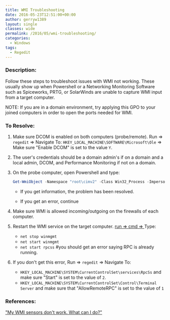 ```yaml
---
title: WMI Troubleshooting
date: 2016-05-23T12:51:00+00:00
author: gerryw1389
layout: single
classes: wide
permalink: /2016/05/wmi-troubleshooting/
categories:
  - Windows
tags:
  - Regedit
---
```

<!--more-->

### Description:

Follow these steps to troubleshoot issues with WMI not working. These usually show up when Powershell or a Networking Monitoring Software such as Spiceworks, PRTG, or SolarWinds are unable to capture WMI input from a target computer.

NOTE: If you are in a domain environment, try applying this GPO to your joined computers in order to open the ports needed for WMI.

### To Resolve:

1. Make sure DCOM is enabled on both computers (probe/remote). Run => `regedit` => Navigate To: `HKEY_LOCAL_MACHINE\SOFTWARE\Microsoft\Ole` => Make sure "Enable DCOM" is set to the value `Y`.

2. The user's credentials should be a domain admin's if on a domain and a local admin, DCOM, and Performance Monitoring if not on a domain.

3. On the probe computer, open Powershell and type:

   ```powershell
   Get-WmiObject -Namespace "root\cimv2" -Class Win32_Process -Impersonation 3 -ComputerName (#remoteComputerName) -Credential (#Provide credentials if you are not running this as the user you will be using on the remote computer).
   ```

   - If you get information, the problem has been resolved.

   - If you get an error, continue

4. Make sure WMI is allowed incoming/outgoing on the firewalls of each computer.

5. Restart the WMI service on the target computer. [run => cmd => ](https://automationadmin.com/2016/05/command-prompt-overview/) Type:
   - `net stop winmgmt`  
   - `net start winmgmt`
   - `net start rpcss` #you should get an error saying RPC is already running. 

6. If you don't get this error, Run => `regedit` => Navigate To:
   - `HKEY_LOCAL_MACHINE\SYSTEM\CurrentControlSet\services\RpcSs` and make sure "Start" is set to the value of `2`.  
   - `HKEY_LOCAL_MACHINE\SYSTEM\CurrentControlSet\Control\Terminal Server` and make sure that "AllowRemoteRPC" is set to the value of `1`



### References:

["My WMI sensors don't work. What can I do?"](https://kb.paessler.com/en/topic/1043-my-wmi-sensors-don-t-work-what-can-i-do)
